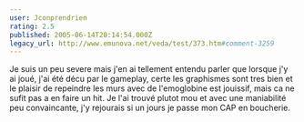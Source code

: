 ```yaml
---
user: Jconprendrien
rating: 2.5
published: 2005-06-14T20:14:54.000Z
legacy_url: http://www.emunova.net/veda/test/373.htm#comment-3259
---
```

Je suis un peu severe mais j'en ai tellement entendu parler que lorsque j'y ai joué, j'ai été décu par le gameplay, certe les graphismes sont tres bien et le plaisir de repeindre les murs avec de l'emoglobine est jouissif, mais ca ne sufit pas a en faire un hit. Je l'ai trouvé plutot mou et avec une maniabilité peu convaincante, j'y rejourais si un jours je passe mon CAP en boucherie.